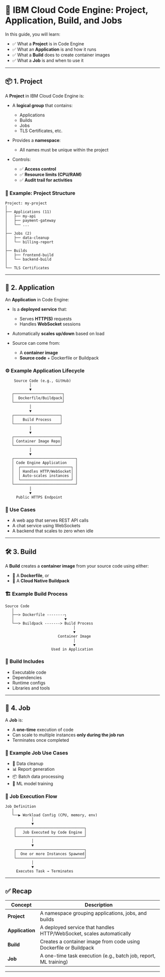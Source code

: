 # 🧠 IBM Cloud Code Engine: Project, Application, Build, and Jobs

In this guide, you will learn:

- ✅ What a **Project** is in Code Engine
- ✅ What an **Application** is and how it runs
- ✅ What a **Build** does to create container images
- ✅ What a **Job** is and when to use it

---

## 📦 1. Project

A **Project** in IBM Cloud Code Engine is:

- A **logical group** that contains:

  - Applications
  - Builds
  - Jobs
  - TLS Certificates, etc.

- Provides a **namespace**:

  - All names must be unique within the project

- Controls:

  - ✅ **Access control**
  - ✅ **Resource limits (CPU/RAM)**
  - ✅ **Audit trail for activities**

### 🧩 Example: Project Structure

```
Project: my-project
│
├── Applications (11)
│   ├── my-api
│   ├── payment-gateway
│   └── ...
│
├── Jobs (2)
│   ├── data-cleanup
│   └── billing-report
│
├── Builds
│   ├── frontend-build
│   └── backend-build
│
└── TLS Certificates
```

---

## 🚀 2. Application

An **Application** in Code Engine:

- Is a **deployed service** that:

  - Serves **HTTP(S)** requests
  - Handles **WebSocket** sessions

- Automatically **scales up/down** based on load
- Source can come from:

  - A **container image**
  - **Source code** + Dockerfile or Buildpack

### ⚙️ Example Application Lifecycle

```
    Source Code (e.g., GitHub)
           │
           ▼
   ┌──────────────────────┐
   │  Dockerfile/Buildpack│
   └──────────────────────┘
           │
           ▼
   ┌─────────────────────┐
   │    Build Process    │
   └─────────────────────┘
           │
           ▼
   ┌─────────────────────┐
   │ Container Image Repo│
   └─────────────────────┘
           │
           ▼
   ┌────────────────────────────┐
   │ Code Engine Application    │
   │  ┌───────────────────────┐ │
   │  │ Handles HTTP/WebSocket│ │
   │  │ Auto-scales instances │ │
   │  └───────────────────────┘ │
   └────────────────────────────┘
           │
           ▼
     Public HTTPS Endpoint
```

### 🧠 Use Cases

- A web app that serves REST API calls
- A chat service using WebSockets
- A backend that scales to zero when idle

---

## 🛠️ 3. Build

A **Build** creates a **container image** from your source code using either:

- 🐳 A **Dockerfile**, or
- 🔧 A **Cloud Native Buildpack**

### 🏗️ Example Build Process

```
Source Code
   │
   ├──> Dockerfile --------┐
   │                       ▼
   └──> Buildpack -------> Build Process
                               │
                               ▼
                        Container Image
                               │
                               ▼
                     Used in Application
```

### 📌 Build Includes

- Executable code
- Dependencies
- Runtime configs
- Libraries and tools

---

## 🧾 4. Job

A **Job** is:

- A **one-time** execution of code
- Can scale to multiple instances **only during the job run**
- Terminates once completed

### 🔁 Example Job Use Cases

- 🧹 Data cleanup
- 📊 Report generation
- 📦 Batch data processing
- 🤖 ML model training

### 🔄 Job Execution Flow

```
Job Definition
   │
   └──▶ Workload Config (CPU, memory, env)
            │
            ▼
    ┌───────────────────────────────┐
    │   Job Executed by Code Engine │
    └───────────────────────────────┘
            │
            ▼
    ┌───────────────────────────────┐
    │  One or more Instances Spawned│
    └───────────────────────────────┘
            │
            ▼
     Executes Task → Terminates
```

---

## ✅ Recap

| Concept         | Description                                                          |
| --------------- | -------------------------------------------------------------------- |
| **Project**     | A namespace grouping applications, jobs, and builds                  |
| **Application** | A deployed service that handles HTTP/WebSocket, scales automatically |
| **Build**       | Creates a container image from code using Dockerfile or Buildpack    |
| **Job**         | A one-time task execution (e.g., batch job, report, ML training)     |

---

